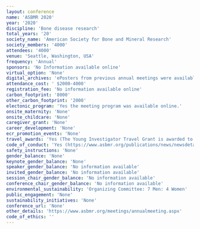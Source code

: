 ```yaml
---
layout: conference 
name: 'ASBMR 2020'
year: '2020'
discipline: 'Bone disease research'
total_years: '20'
society_name: 'American Society for Bone and Mineral Research'
society_members: '4000'
attendees: '4000'
venue: 'Seattle, Washington, USA'
frequency: 'Annual'
sponsors: 'No Information available online'
virtual_option: 'None'
digital_archives: 'ePosters from previous annual meetings were available online.'
attendance_cost: ' $2000-4000'
registration_fee: 'No information available online'
carbon_footprint: '8000'
other_carbon_footprint: '2000'
electonic_program: 'Yes the meeting program was available online.'
onsite_maternity: 'None'
onsite_childcare: 'None'
caregiver_grant: 'None'
career_development: 'None'
ecr_promotion_events: 'None'
travel_awards: 'Yes (The Young Investigator Travel Grant is awarded to the top Young Investigators who are selected to present an oral or plenary poster presentation at the ASBMR Annual Meeting. ASBMR Young Investigator Travel Grants will provide $500 for North American-based applicants and $750 for all other applicants. Eligible applicants must: Be the first and presenting author of the abstract, Be a student/trainee or within five years of completion of a Ph.D., M.D., residency training or equivalent, Have not received any other ASBMR funded-travel or young investigator support for the 2020 Annual Meeting)'
code_of_conduct: 'Yes (https://www.asbmr.org/publications/news/newsdetail.aspx?cid=ef80bd2c-88f5-429c-b9c9-16730c95dbdf#.XpuTkW57nyI)'
safety_instructions: 'None'
gender_balance: 'None'
keynote_gender_balance: 'None'
speaker_gender_balance: 'No information available'
invited_gender_balance: 'No information available'
session_chair_gender_balance: 'No information available'
conference_chair_gender_balance: 'No information available'
environmental_sustainability: 'Organizing Committee: 7 Men: 4 Women'
public_engagement: 'None'
sustainability_initiatives: 'None'
conference_url: 'None'
other_details: 'https://www.asbmr.org/meetings/annualmeeting.aspx'
code_of_ethics: ''
---
```

